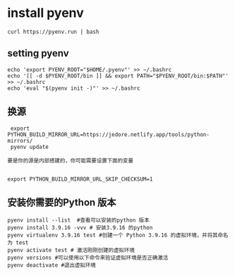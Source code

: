 # install pyenv

	curl https://pyenv.run | bash
## setting pyenv 

	echo 'export PYENV_ROOT="$HOME/.pyenv"' >> ~/.bashrc 
 	echo '[[ -d $PYENV_ROOT/bin ]] && export PATH="$PYENV_ROOT/bin:$PATH"' >> ~/.bashrc
  	echo 'eval "$(pyenv init -)"' >> ~/.bashrc
## 换源

	 export PYTHON_BUILD_MIRROR_URL=https://jedore.netlify.app/tools/python-mirrors/
  	 pyenv update

    要是你的源是内部搭建的，你可能需要设置下面的变量 

	
 	export PYTHON_BUILD_MIRROR_URL_SKIP_CHECKSUM=1 

## 安装你需要的Python 版本

	pyenv install --list  #查看可以安装的python 版本
 	pyenv install 3.9.16 -vvv # 安装3.9.16 的python 
  	pyenv virtualenv 3.9.16 test #创建一个 Python 3.9.16 的虚拟环境，并将其命名为 test
   	pyenv activate test # 激活刚刚创建的虚拟环境
	pyenv versions #可以使用以下命令来验证虚拟环境是否正确激活
 	pyenv deactivate #退出虚拟环境

  
